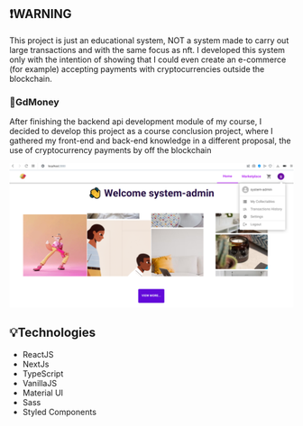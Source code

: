 ## ❗WARNING
This project is just an educational system, NOT a system made to carry out large transactions
and with the same focus as nft. I developed this system only with the intention of showing that 
I could even create an e-commerce (for example) accepting payments with cryptocurrencies outside the blockchain.

### 💸GdMoney
After finishing the backend api development module of my course, I decided to develop this
project as a course conclusion project, where I gathered my front-end and back-end knowledge
in a different proposal, the use of cryptocurrency payments by off the blockchain

![ImagemSistema](public/assets/img//screenshot.png)

## 💡Technologies
- ReactJS
- NextJs
- TypeScript
- VanillaJS
- Material UI
- Sass
- Styled Components
